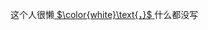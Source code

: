 这个人很懒[ $\color{white}\text{，}$ ](https://www.luogu.com.cn/paste/qui6pzfz)什么都没写


<!---
Github-liyifan202201/Github-liyifan202201 is a ✨ special ✨ repository because its `README.md` (this file) appears on your GitHub profile.
You can click the Preview link to take a look at your changes.
--->
